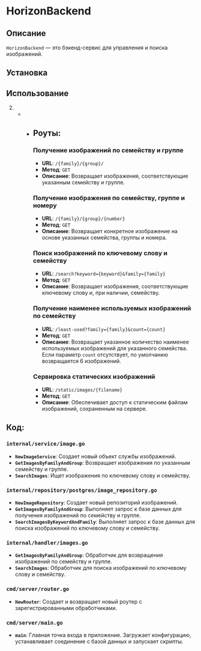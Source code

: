 # HorizonBackend

## Описание

`HorizonBackend` — это бэкенд-сервис для управления и поиска изображений.

## Установка



## Использование



2. - - ## Роуты:
    
        ### Получение изображений по семейству и группе
    
        - **URL**: `/{family}/{group}/`
        - **Метод**: `GET`
        - **Описание**: Возвращает изображения, соответствующие указанным семейству и группе.
    
        ### Получение изображения по семейству, группе и номеру
    
        - **URL**: `/{family}/{group}/{number}`
        - **Метод**: `GET`
        - **Описание**: Возвращает конкретное изображение на основе указанных семейства, группы и номера.
    
        ### Поиск изображений по ключевому слову и семейству
    
        - **URL**: `/search?keyword={keyword}&family={family}`
        - **Метод**: `GET`
        - **Описание**: Возвращает изображения, соответствующие ключевому слову и, при наличии, семейству.
    
        ### Получение наименее используемых изображений по семейству
    
        - **URL**: `/least-used?family={family}&count={count}`
        - **Метод**: `GET`
        - **Описание**: Возвращает указанное количество наименее используемых изображений для указанного семейства. Если параметр `count` отсутствует, по умолчанию возвращается 6 изображений.
    
        ### Сервировка статических изображений
    
        - **URL**: `/static/images/{filename}`
        - **Метод**: `GET`
        - **Описание**: Обеспечивает доступ к статическим файлам изображений, сохраненным на сервере.

## Код:

### `internal/service/image.go`

- **`NewImageService`**: Создает новый объект службы изображений.
- **`GetImagesByFamilyAndGroup`**: Возвращает изображения по указанным семейству и группе.
- **`SearchImages`**: Ищет изображения по ключевому слову и семейству.

### `internal/repository/postgres/image_repository.go`

- **`NewImageRepository`**: Создает новый репозиторий изображений.
- **`GetImagesByFamilyAndGroup`**: Выполняет запрос к базе данных для получения изображений по семейству и группе.
- **`SearchImagesByKeywordAndFamily`**: Выполняет запрос к базе данных для поиска изображений по ключевому слову и семейству.

### `internal/handler/images.go`

- **`GetImagesByFamilyAndGroup`**: Обработчик для возвращения изображений по семейству и группе.
- **`SearchImages`**: Обработчик для поиска изображений по ключевому слову и семейству.

### `cmd/server/router.go`

- **`NewRouter`**: Создает и возвращает новый роутер с зарегистрированными обработчиками.

### `cmd/server/main.go`

- **`main`**: Главная точка входа в приложение. Загружает конфигурацию, устанавливает соединение с базой данных и запускает скрипты.

